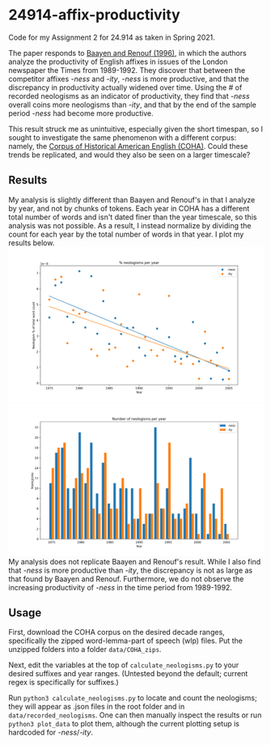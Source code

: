 # 24914-affix-productivity

Code for my Assignment 2 for 24.914 as taken in Spring 2021.

The paper responds to [Baayen and Renouf (1996)](https://www.jstor.org/stable/416794), in which the authors analyze the productivity of English affixes in issues of the London newspaper the Times from 1989-1992. They discover that between the competitor affixes *-ness* and *-ity*, *-ness* is more productive, and that the discrepancy in productivity actually widened over time. Using the # of recorded neologisms as an indicator of productivity, they find that *-ness* overall coins more neologisms than *-ity*, and that by the end of the sample period *-ness* had become more productive.

This result struck me as unintuitive, especially given the short timespan, so I sought to investigate the same phenomenon with a different corpus: namely, the [Corpus of Historical American English (COHA)](https://doi.org/10.7910/DVN/8SRSYK). Could these trends be replicated, and would they also be seen on a larger timescale?


## Results
My analysis is slightly different than Baayen and Renouf's in that I analyze by year, and not by chunks of tokens. Each year in COHA has a different total number of words and isn't dated finer than the year timescale, so this analysis was not possible. As a result, I instead normalize by dividing the count for each year by the total number of words in that year. I plot my results below.
![Plot of % neologisms over time](Figure_1.png)
![Plot of # of neologisms over time](Figure_2.png)
My analysis does not replicate Baayen and Renouf's result. While I also find that *-ness* is more productive than *-ity*, the discrepancy is not as large as that found by Baayen and Renouf. Furthermore, we do not observe the increasing productivity of *-ness* in the time period from 1989-1992.


## Usage
First, download the COHA corpus on the desired decade ranges, specifically the zipped word-lemma-part of speech (wlp) files. Put the unzipped folders into a folder `data/COHA_zips`.

Next, edit the variables at the top of `calculate_neologisms.py` to your desired suffixes and year ranges. (Untested beyond the default; current regex is specifically for suffixes.)

Run `python3 calculate_neologisms.py` to locate and count the neologisms; they will appear as .json files in the root folder and in `data/recorded_neologisms`. One can then manually inspect the results or run `python3 plot_data` to plot them, although the current plotting setup is hardcoded for *-ness*/*-ity*.
